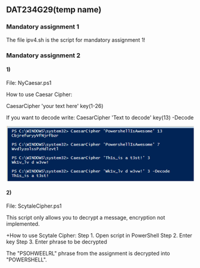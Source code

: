 ## DAT234G29(temp name)

### Mandatory assignment 1

The file ipv4.sh is the script for mandatory assignment 1!


### Mandatory assignment 2
#### 1)
File: NyCaesar.ps1

How to use Caesar Cipher: 

CaesarCipher 'your text here' key(1-26)

If you want to decode write: CaesarCipher 'Text to decode' key(13) -Decode

![alt text](https://github.com/ludakr1ss/DAT234G29/blob/master/CSmdecode.png)

#### 2)
File: ScytaleCipher.ps1

This script only allows you to decrypt a message, encryption not implemented.

+How to use Scytale Cipher:
Step 1. Open script in PowerShell
Step 2. Enter key
Step 3. Enter phrase to be decrypted

The "PSOHWEELRL" phrase from the assignment is decrypted into "POWERSHELL".
